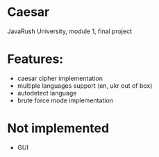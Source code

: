 # Caesar

JavaRush University, module 1, final project

# Features:

- caesar cipher implementation
- multiple languages support (en, ukr out of box)
- autodetect language
- brute force mode implementation

# Not implemented

- GUI


